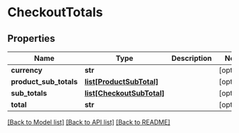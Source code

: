 # CheckoutTotals

## Properties
Name | Type | Description | Notes
------------ | ------------- | ------------- | -------------
**currency** | **str** |  | [optional] 
**product_sub_totals** | [**list[ProductSubTotal]**](ProductSubTotal.md) |  | [optional] 
**sub_totals** | [**list[CheckoutSubTotal]**](CheckoutSubTotal.md) |  | [optional] 
**total** | **str** |  | [optional] 

[[Back to Model list]](../README.md#documentation-for-models) [[Back to API list]](../README.md#documentation-for-api-endpoints) [[Back to README]](../README.md)



